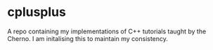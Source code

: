 # cplusplus
A repo containing my implementations of C++ tutorials taught by the Cherno. I am initalising this to maintain my consistency.
